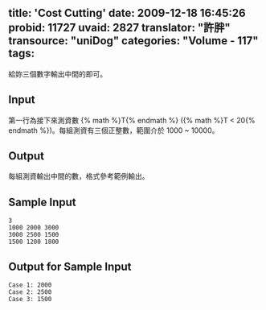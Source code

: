 title: 'Cost Cutting'
date: 2009-12-18 16:45:26
probid: 11727
uvaid: 2827
translator: "許胖"
transource: "uniDog"
categories: "Volume - 117"
tags:
---

給妳三個數字輸出中間的即可。

<!-- more -->

## Input ##

第一行為接下來測資數 {% math %}T{% endmath %} ({% math %}T < 20{% endmath %})。每組測資有三個正整數，範圍介於 1000 ~ 10000。

## Output ##

每組測資輸出中間的數，格式參考範例輸出。

## Sample Input ##

	3
	1000 2000 3000
	3000 2500 1500
	1500 1200 1800

## Output for Sample Input ##

	Case 1: 2000
	Case 2: 2500
	Case 3: 1500